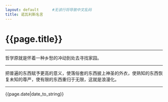 ```yaml
---
layout: default      #无该行将导致中文乱码
title: 诺瓦利斯名言
---
```


# {{page.title}}

------------------------------

哲学原就是怀着一种乡愁的冲动到处去寻找家园。

------------------------------

把普遍的东西赋予更高的意义，使落俗套的东西披上神圣的外衣，使熟知的东西恢复未知的尊严，使有限的东西重归于无限，这就是浪漫化。

------------------------------

{{page.date|date_to_string}}